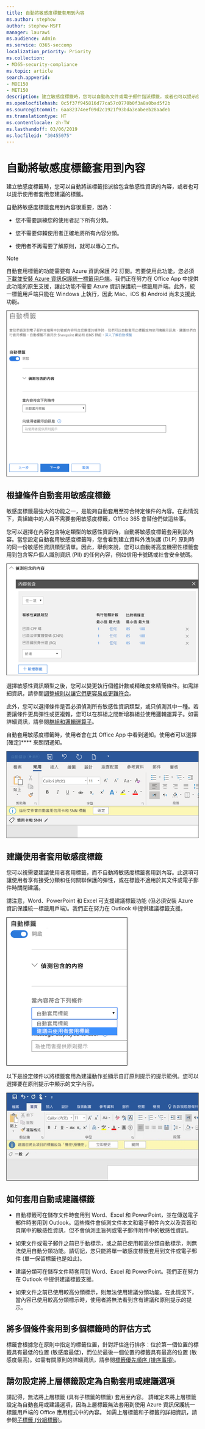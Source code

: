 ```yaml
---
title: 自動將敏感度標籤套用到內容
ms.author: stephow
author: stephow-MSFT
manager: laurawi
ms.audience: Admin
ms.service: O365-seccomp
localization_priority: Priority
ms.collection:
- M365-security-compliance
ms.topic: article
search.appverid:
- MOE150
- MET150
description: 建立敏感度標籤時，您可以自動為文件或電子郵件指派標籤，或者也可以提示使用者選取您建議的標籤。
ms.openlocfilehash: 0c5f37f945816d77ca57c0770b0f3a8a0bad5f2b
ms.sourcegitcommit: 6aa82374eef09d2c1921f93bda3eabeeb28aadeb
ms.translationtype: HT
ms.contentlocale: zh-TW
ms.lasthandoff: 03/06/2019
ms.locfileid: "30455075"
---
```

# <a name="apply-a-sensitivity-label-to-content-automatically"></a>自動將敏感度標籤套用到內容

建立敏感度標籤時，您可以自動將該標籤指派給包含敏感性資訊的內容，或者也可以提示使用者套用您建議的標籤。

自動將敏感度標籤套用到內容很重要，因為：

- 您不需要訓練您的使用者記下所有分類。

- 您不需要仰賴使用者正確地將所有內容分類。

- 使用者不再需要了解原則，就可以專心工作。

> [!NOTE]
> 自動套用標籤的功能需要有 Azure 資訊保護 P2 訂閱。若要使用此功能，您必須[下載並安裝 Azure 資訊保護統一標籤用戶端](https://docs.microsoft.com/zh-TW/azure/information-protection/rms-client/install-unifiedlabelingclient-app)。我們正在努力在 Office App 中提供此功能的原生支援，讓此功能不需要 Azure 資訊保護統一標籤用戶端。此外，統一標籤用戶端只能在 Windows 上執行，因此 Mac、iOS 和 Android 尚未支援此功能。

![敏感度標籤的自動標籤選項](media/Sensitivity_labels_Auto_labeling_options.png)

## <a name="apply-a-sensitivity-label-automatically-based-on-conditions"></a>根據條件自動套用敏感度標籤

敏感度標籤最強大的功能之一，是能夠自動套用至符合特定條件的內容。在此情況下，貴組織中的人員不需要套用敏感度標籤，Office 365 會替他們做這些事。
   
您可以選擇在內容包含特定類型的敏感性資訊時，自動將敏感度標籤套用到該內容。當您設定自動套用敏感度標籤時，您會看到建立資料外洩防護 (DLP) 原則時的同一份敏感性資訊類型清單。因此，舉例來說，您可以自動將高度機密性標籤套用到包含客戶個人識別資訊 (PII) 的任何內容，例如信用卡號碼或社會安全號碼。 

![執行個體計數和比對精確度的選項](media/Sensitivity_labels_instance_count_match_accuracy.png)

選擇敏感性資訊類型之後，您可以變更執行個體計數或精確度來精簡條件。如需詳細資訊，請參閱[調整規則以讓它們更容易或更難符合](data-loss-prevention-policies.md#tuning-rules-to-make-them-easier-or-harder-to-match)。

此外，您可以選擇條件是否必須偵測所有敏感性資訊類型，或只偵測其中一種。若要讓條件更具彈性或更複雜，您可以在群組之間新增群組並使用邏輯運算子。如需詳細資訊，請參閱[群組和邏輯運算子](data-loss-prevention-policies.md#grouping-and-logical-operators)。

自動套用敏感度標籤時，使用者會在其 Office App 中看到通知。使用者可以選擇 [確定]**** 來關閉通知。

![文件已自動套用標籤的通知](media/sensitivity_labels_msg_doc_was_auto_labeled.PNG)

## <a name="recommend-that-the-user-apply-a-sensitivity-label"></a>建議使用者套用敏感度標籤

您可以視需要建議使用者套用標籤，而不自動將敏感度標籤套用到內容。此選項可讓使用者享有接受分類和任何關聯保護的彈性，或在標籤不適用於其文件或電子郵件時關閉建議。

請注意，Word、PowerPoint 和 Excel 可支援建議標籤功能 (但必須安裝 Azure 資訊保護統一標籤用戶端)。我們正在努力在 Outlook 中提供建議標籤支援。

![向使用者建議敏感度標籤的選項](media/Sensitivity_labels_Recommended_label_option.png)

以下是設定條件以將標籤套用為建議動作並顯示自訂原則提示的提示範例。您可以選擇要在原則提示中顯示的文字內容。

![套用建議標籤的提示](media/Sensitivity_label_Prompt_for_required_label.png)

## <a name="how-automatic-or-recommended-labels-are-applied"></a>如何套用自動或建議標籤

- 自動標籤可在儲存文件時套用到 Word、Excel 和 PowerPoint，並在傳送電子郵件時套用到 Outlook。這些條件會偵測文件本文和電子郵件內文以及頁首和頁尾中的敏感性資訊，但不會偵測主旨列或電子郵件附件中的敏感性資訊。

- 如果文件或電子郵件之前已手動標示，或之前已使用較高分類自動標示，則無法使用自動分類功能。請切記，您只能將單一敏感度標籤套用到文件或電子郵件 (單一保留標籤也是如此)。

- 建議分類可在儲存文件時套用到 Word、Excel 和 PowerPoint。我們正在努力在 Outlook 中提供建議標籤支援。

- 如果文件之前已使用較高分類標示，則無法使用建議分類功能。在此情況下，當內容已使用較高分類標示時，使用者將無法看到含有建議和原則提示的提示。

## <a name="how-multiple-conditions-are-evaluated-when-they-apply-to-more-than-one-label"></a>將多個條件套用到多個標籤時的評估方式

標籤會根據您在原則中指定的標籤位置，針對評估進行排序：位於第一個位置的標籤具有最低的位置 (敏感度最低)，而位於最後一個位置的標籤具有最高的位置 (敏感度最高)。如需有關原則的詳細資訊，請參閱[標籤優先順序 (排序事項)](sensitivity-labels.md#label-priority-order-matters)。

## <a name="dont-configure-a-parent-label-to-be-applied-automatically-or-recommended"></a>請勿設定將上層標籤設定為自動套用或建議選項

請記得，無法將上層標籤 (具有子標籤的標籤) 套用至內容。 請確定未將上層標籤設定為自動套用或建議選項，因為上層標籤無法套用到使用 Azure 資訊保護統一標籤用戶端的 Office 應用程式中的內容。 如需上層標籤和子標籤的詳細資訊，請參閱[子標籤 (分組標籤)](sensitivity-labels.md#sublabels-grouping-labels)。
